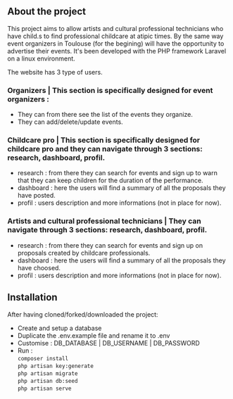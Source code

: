 ## About the project

This project aims to allow artists and cultural professional technicians who have child.s to find professional childcare at atipic times. By the same way event organizers in Toulouse (for the begining) will have the opportunity to advertise their events. It's been developed with the PHP framework Laravel on a linux environment.

The website has 3 type of users.

### Organizers | This section is specifically designed for event organizers :
- They can from there see the list of the events they organize.
- They can add/delete/update events.

### Childcare pro | This section is specifically designed for childcare pro and they can navigate through 3 sections: research, dashboard, profil.
- research : from there they can search for events and sign up to warn that they can keep children for the duration of the performance.
- dashboard : here the users will find a summary of all the proposals they have posted.
- profil : users description and more informations (not in place for now).

### Artists and cultural professional technicians | They can navigate through 3 sections: research, dashboard, profil.
- research : from there they can search for events and sign up on proposals created by childcare professionals.
- dashboard : here the users will find a summary of all the proposals they have choosed.
- profil : users description and more informations (not in place for now).

## Installation

After having cloned/forked/downloaded the project:
- Create and setup a database
- Duplicate the .env.example file and rename it to .env
- Customise : DB_DATABASE | DB_USERNAME | DB_PASSWORD
- Run :<br />
    ```composer install```<br />
    ```php artisan key:generate```<br />
    ```php artisan migrate```<br />
    ```php artisan db:seed```<br />
    ```php artisan serve```<br />